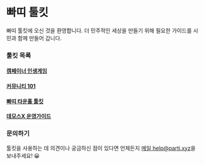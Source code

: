 # 빠띠 툴킷

빠띠 툴킷에 오신 것을 환영합니다. 더 민주적인 세상을 만들기 위해 필요한 가이드를 시민과 함께 만들어 갑니다.

### 툴킷 목록 

#### [캠페이너 인생게임](/campaign/campaigner)

#### [커뮤니티 101](/community/community101)

#### [빠띠 타운홀 툴킷](/soft/townhall)

#### [데모스X 운영가이드](/demosx/)

### 문의하기
툴킷을 사용하는 데 의견이나 궁금하신 점이 있다면 언제든지 [메일 help@parti.xyz](mailto:help@parti.xyz)을 보내주세요! 😀
